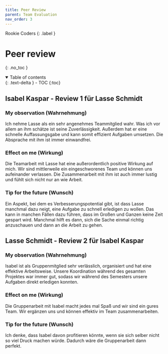 ```yaml
---
title: Peer Review
parent: Team Evaluation
nav_order: 3
---
```


Rookie Coders
{: .label }

# Peer review
{: .no_toc }

<details open markdown="block">
  <summary>
    Table of contents
  </summary>
  {: .text-delta }
- TOC
{:toc}
</details>

## Isabel Kaspar - Review 1 für Lasse Schmidt

### My observation (Wahrnehmung)

Ich nehme Lasse als ein sehr angenehmes Teammitglied wahr. Was ich vor allem an ihm schätze ist seine Zuverlässigkeit. Außerdem hat er eine schnelle Auffassungsgabe und kann somit effizient Aufgaben umsetzen. Die Absprache mit ihm ist immer einwandfrei.

### Effect on me (Wirkung)

Die Teamarbeit mit Lasse hat eine außerordentlich positive Wirkung auf mich. Wir sind mittlerweile ein eingeschworenes Team und können uns aufeinander verlassen. Die Zusammenarbeit mit ihm ist auch immer lustig und fühlt sich nicht nur an wie Arbeit.

### Tip for the future (Wunsch)

Ein Aspekt, bei dem es Verbesserungspotential gibt, ist dass Lasse manchmal dazu neigt, eine Aufgabe zu schnell erledigen zu wollen. Das kann in manchen Fällen dazu führen, dass im Großen und Ganzen keine Zeit gespart wird. Manchmal hilft es dann, sich die Sache einmal richtig anzuschauen und dann an die Arbeit zu gehen.

## Lasse Schmidt - Review 2 für Isabel Kaspar

### My observation (Wahrnehmung)

Isabel ist als Gruppenmitglied sehr verlässlich, organisiert und hat eine effektive Arbeitsweise. Unsere Koordination während des gesamten Projektes war immer gut, sodass wir während des Semesters unsere Aufgaben direkt erledigen konnten. 

### Effect on me (Wirkung)

Die Gruppenarbeit mit Isabel macht jedes mal Spaß und wir sind ein gures Team. Wir ergänzen uns und können effektiv im Team zusammenarbeiten.

### Tip for the future (Wunsch)

Ich denke, dass Isabel davon profitieren könnte, wenn sie sich selber nicht so viel Druck machen würde. Dadurch wäre die Gruppenarbeit dann perfekt. 